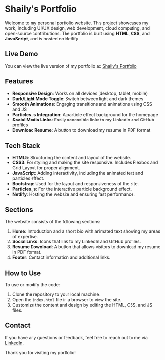 # Shaily's Portfolio

Welcome to my personal portfolio website. This project showcases my work, including UI/UX design, web development, cloud computing, and open-source contributions. The portfolio is built using **HTML**, **CSS**, and **JavaScript**, and is hosted on Netlify.

## Live Demo

You can view the live version of my portfolio at: [Shaily's Portfolio](https://shaily-portfolio.netlify.app/)

## Features

- **Responsive Design**: Works on all devices (desktop, tablet, mobile)
- **Dark/Light Mode Toggle**: Switch between light and dark themes
- **Smooth Animations**: Engaging transitions and animations using CSS and JS
- **Particles.js Integration**: A particle effect background for the homepage
- **Social Media Links**: Easily accessible links to my LinkedIn and GitHub profiles
- **Download Resume**: A button to download my resume in PDF format

## Tech Stack

- **HTML5**: Structuring the content and layout of the website.
- **CSS3**: For styling and making the site responsive. Includes Flexbox and Grid Layout for proper alignment.
- **JavaScript**: Adding interactivity, including the animated text and particles effect.
- **Bootstrap**: Used for the layout and responsiveness of the site.
- **Particles.js**: For the interactive particle background effect.
- **Netlify**: Hosting the website and ensuring fast performance.

## Sections

The website consists of the following sections:
1. **Home**: Introduction and a short bio with animated text showing my areas of expertise.
2. **Social Links**: Icons that link to my LinkedIn and GitHub profiles.
3. **Resume Download**: A button that allows visitors to download my resume in PDF format.
4. **Footer**: Contact information and additional links.

## How to Use

To use or modify the code:
1. Clone the repository to your local machine.
2. Open the `index.html` file in a browser to view the site.
3. Customize the content and design by editing the HTML, CSS, and JS files.

## Contact

If you have any questions or feedback, feel free to reach out to me via [LinkedIn](https://www.linkedin.com/in/shaily-gupta-120aa6251).

Thank you for visiting my portfolio!

